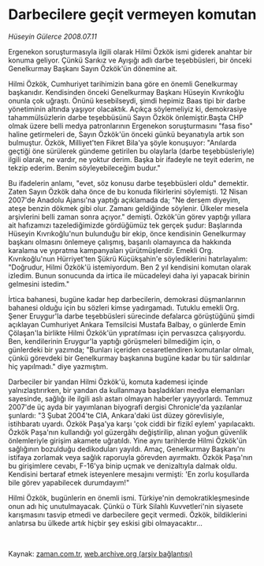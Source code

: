 # Darbecilere geçit vermeyen komutan

*Hüseyin Gülerce 2008.07.11*

<tr><td class="metin" colspan="2" style="padding-top: 20px; padding-left: 5px; padding-right: 10px;">Ergenekon soruşturmasıyla ilgili olarak Hilmi Özkök ismi giderek anahtar bir konuma geliyor. Çünkü Sarıkız ve Ayışığı adlı darbe teşebbüsleri, bir önceki Genelkurmay Başkanı Sayın Özkök'ün dönemine ait.</td></tr><tr><td class="metin" colspan="2" style="padding-top: 20px; padding-left: 5px; padding-right: 10px;"><p>Hilmi Özkök, Cumhuriyet tarihimizin bana göre en önemli Genelkurmay başkanıdır. Kendisinden önceki Genelkurmay Başkanı Hüseyin Kıvrıkoğlu onunla çok uğraştı. Önünü kesebilseydi, şimdi hepimiz Baas tipi bir darbe yönetiminin altında yaşıyor olacaktık. Açıkça söylemeliyiz ki, demokrasiye tahammülsüzlerin darbe teşebbüsünü Sayın Özkök önlemiştir.Başta CHP olmak üzere belli medya patronlarının Ergenekon soruşturmasını "fasa fiso" haline getirmeleri de, Sayın Özkök'ün önceki günkü beyanatıyla artık son bulmuştur. Özkök, Milliyet'ten Fikret Bila'ya şöyle konuşuyor: "Anılarda geçtiği öne sürülerek gündeme getirilen bu olaylarla (darbe teşebbüsleriyle) ilgili olarak, ne vardır, ne yoktur derim. Başka bir ifadeyle ne teyit ederim, ne tekzip ederim. Benim söyleyebileceğim budur."
<p>Bu ifadelerin anlamı, "evet, söz konusu darbe teşebbüsleri oldu" demektir. Zaten Sayın Özkök daha önce de bu konuda fikirlerini söylemişti. 12 Nisan 2007'de Anadolu Ajansı'na yaptığı açıklamada da; "Ne dersem diyeyim, ateşe benzin dökmek gibi olur. Zamanı geldiğinde söylenir. Ülkeler mesela arşivlerini belli zaman sonra açıyor." demişti. Özkök'ün görev yaptığı yıllara ait hafızamızı tazelediğimizde gördüğümüz tek gerçek şudur: Başlarında Hüseyin Kıvrıkoğlu'nun bulunduğu bir ekip, önce kendisinin Genelkurmay başkanı olmasını önlemeye çalışmış, başarılı olamayınca da hakkında karalama ve yıpratma kampanyaları yürütmüşlerdir. Emekli Org. Kıvrıkoğlu'nun Hürriyet'ten Şükrü Küçükşahin'e söylediklerini hatırlayalım: "Doğrudur, Hilmi Özkök'ü istemiyordum. Ben 2 yıl kendisini komutan olarak izledim. Bunun sonucunda da irtica ile mücadeleyi daha iyi yapacak birinin gelmesini istedim."
<p>İrtica bahanesi, bugüne kadar hep darbecilerin, demokrasi düşmanlarının bahanesi olduğu için bu sözleri kimse yadırgamadı. Tutuklu emekli Org. Şener Eruygur'la darbe teşebbüsleri sürecinde defalarca görüştüğünü şimdi açıklayan Cumhuriyet Ankara Temsilcisi Mustafa Balbay, o günlerde Emin Çölaşan'la birlikte Hilmi Özkök'ün yıpratılması için pervasızca çalışıyordu. Ben, kendilerinin Eruygur'la yaptığı görüşmeleri bilmediğim için, o günlerdeki bir yazımda; "Bunları içeriden cesaretlendiren komutanlar olmalı, çünkü görevdeki bir Genelkurmay başkanına bugüne kadar bu tür saldırılar hiç yapılmadı." diye yazmıştım. 
<p>Darbeciler bir yandan Hilmi Özkök'ü, komuta kademesi içinde yalnızlaştırırken, bir yandan da kullanmaya başladıkları medya elemanları sayesinde, sağlığı ile ilgili aslı astarı olmayan haberler yayıyorlardı. Temmuz 2007'de üç ayda bir yayımlanan biyografi dergisi Chronicle'da yazılanlar şunlardı: "3 Şubat 2004'te CIA, Ankara'daki üst düzey görevlisiyle, istihbaratı uyardı. Özkök Paşa'ya karşı 'çok ciddi bir fizikî eylem' yapılacaktı. Özkök Paşa'nın kullandığı yol güzergâhı değiştirilip, alınan yoğun güvenlik önlemleriyle girişim akamete uğratıldı. Yine aynı tarihlerde Hilmi Özkök'ün sağlığının bozulduğu dedikoduları yayıldı. Amaç, Genelkurmay Başkanı'nı istifaya zorlamak veya sağlık raporuyla görevden ayırmaktı. Özkök Paşa'nın bu girişimlere cevabı, F-16'ya binip uçmak ve denizaltıyla dalmak oldu. Kendisini bertaraf etmek isteyenlere mesajını vermişti: 'En zorlu koşullarda bile görev yapabilecek durumdayım!"
<p>Hilmi Özkök, bugünlerin en önemli ismi. Türkiye'nin demokratikleşmesinde onun adı hiç unutulmayacak. Çünkü o Türk Silahlı Kuvvetleri'nin siyasete karışmasını tasvip etmedi ve darbecilere geçit vermedi. Özkök, bildiklerini anlatırsa bu ülkede artık hiçbir şey eskisi gibi olmayacaktır...
<p><br/></p></p></p></p></p></p></td></tr>

Kaynak: [zaman.com.tr](http://zaman.com.tr/yazar.do?yazino=712746), [web.archive.org (arşiv bağlantısı)](http://web.archive.org/web/20081011042514/http://www.zaman.com.tr:80/yazar.do?yazino=712746)

